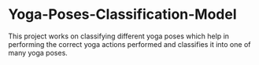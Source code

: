 # Yoga-Poses-Classification-Model
This project works on classifying different yoga poses which help in performing the correct yoga actions performed and classifies it into one of many yoga poses.
